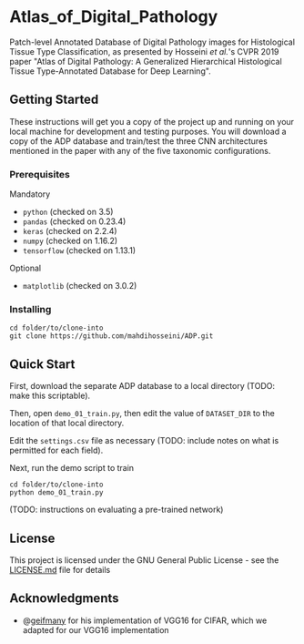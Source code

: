 # Atlas_of_Digital_Pathology

Patch-level Annotated Database of Digital Pathology images for Histological Tissue Type Classification, as presented by Hosseini *et al.*'s CVPR 2019 paper "Atlas of Digital Pathology: A Generalized Hierarchical Histological Tissue Type-Annotated Database for Deep Learning".

## Getting Started

These instructions will get you a copy of the project up and running on your local machine for development and testing purposes. You will download a copy of the ADP database and train/test the three CNN architectures mentioned in the paper with any of the five taxonomic configurations.

### Prerequisites

Mandatory
* `python` (checked on 3.5)
* `pandas` (checked on 0.23.4)
* `keras` (checked on 2.2.4)
* `numpy` (checked on 1.16.2)
* `tensorflow` (checked on 1.13.1)

Optional
* `matplotlib` (checked on 3.0.2)

### Installing

```
cd folder/to/clone-into
git clone https://github.com/mahdihosseini/ADP.git
```

## Quick Start

First, download the separate ADP database to a local directory (TODO: make this scriptable).

Then, open `demo_01_train.py`, then edit the value of `DATASET_DIR` to the location of that local directory.

Edit the `settings.csv` file as necessary (TODO: include notes on what is permitted for each field).

Next, run the demo script to train
```
cd folder/to/clone-into
python demo_01_train.py
```

(TODO: instructions on evaluating a pre-trained network)

## License

This project is licensed under the GNU General Public License - see the [LICENSE.md](LICENSE.md) file for details

## Acknowledgments

* @[geifmany](https://github.com/geifmany/cifar-vgg) for his implementation of VGG16 for CIFAR, which we adapted for our VGG16 implementation
